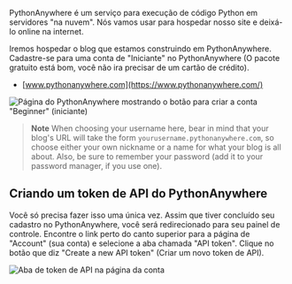 PythonAnywhere é um serviço para execução de código Python em servidores "na nuvem". Nós vamos usar para hospedar nosso site e deixá-lo online na internet.

Iremos hospedar o blog que estamos construindo em PythonAnywhere. Cadastre-se para uma conta de "Iniciante" no PythonAnywhere (O pacote gratuito está bom, você não ira precisar de um cartão de crédito).

* [www.pythonanywhere.com](https://www.pythonanywhere.com/)

![Página do PythonAnywhere mostrando o botão para criar a conta "Beginner" (iniciante)](../deploy/images/pythonanywhere_beginner_account_button.png)

> **Note** When choosing your username here, bear in mind that your blog's URL will take the form `yourusername.pythonanywhere.com`, so choose either your own nickname or a name for what your blog is all about. Also, be sure to remember your password (add it to your password manager, if you use one).

## Criando um token de API do PythonAnywhere

Você só precisa fazer isso uma única vez. Assim que tiver concluído seu cadastro no PythonAnywhere, você será redirecionado para seu painel de controle. Encontre o link perto do canto superior para a página de "Account" (sua conta) e selecione a aba chamada "API token". Clique no botão que diz "Create a new API token" (Criar um novo token de API).

![Aba de token de API na página da conta](../deploy/images/pythonanywhere_create_api_token.png)